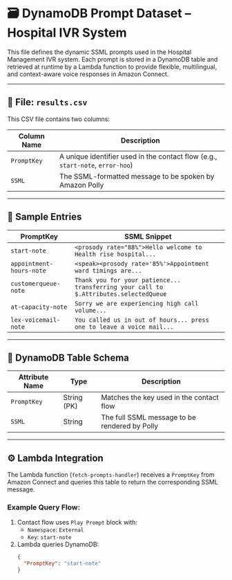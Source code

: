 # 🗃️ DynamoDB Prompt Dataset – Hospital IVR System

This file defines the dynamic SSML prompts used in the Hospital Management IVR system. Each prompt is stored in a DynamoDB table and retrieved at runtime by a Lambda function to provide flexible, multilingual, and context-aware voice responses in Amazon Connect.

---

## 📄 File: `results.csv`

This CSV file contains two columns:

| Column Name     | Description                                                                 |
|------------------|-----------------------------------------------------------------------------|
| `PromptKey`      | A unique identifier used in the contact flow (e.g., `start-note`, `error-hoo`) |
| `SSML`           | The SSML-formatted message to be spoken by Amazon Polly                    |

---

## 🧠 Sample Entries

| PromptKey              | SSML Snippet                                                                 |
|------------------------|------------------------------------------------------------------------------|
| `start-note`           | `<prosody rate="88%">Hello welcome to Health rise hospital...`              |
| `appointment-hours-note` | `<speak><prosody rate='85%'>Appointment ward timings are...`             |
| `customerqueue-note`   | `Thank you for your patience... transferring your call to $.Attributes.selectedQueue` |
| `at-capacity-note`     | `Sorry we are experiencing high call volume...`                             |
| `lex-voicemail-note`   | `You called us in out of hours... press one to leave a voice mail...`       |

---

## 🧱 DynamoDB Table Schema

| Attribute Name | Type     | Description                                      |
|----------------|----------|--------------------------------------------------|
| `PromptKey`    | String (PK) | Matches the key used in the contact flow         |
| `SSML`         | String   | The full SSML message to be rendered by Polly    |

---

## ⚙️ Lambda Integration

The Lambda function (`fetch-prompts-handler`) receives a `PromptKey` from Amazon Connect and queries this table to return the corresponding SSML message.

### Example Query Flow:
1. Contact flow uses `Play Prompt` block with:
   - `Namespace`: `External`
   - `Key`: `start-note`
2. Lambda queries DynamoDB:
   ```json
   {
     "PromptKey": "start-note"
   }
